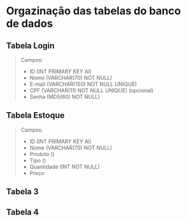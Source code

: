 # Orgazinação das tabelas do banco de dados

## Tabela Login
>Campos:
>* ID (INT PRIMARY KEY AI)
>* Nome (VARCHAR(70) NOT NULL)
>* E-mail (VARCHAR(150) NOT NULL UNIQUE)
>* CPF (VARCHAR(11) NOT NULL UNIQUE) (opcional)
>* Senha (MD5(60) NOT NULL)

## Tabela Estoque
>Campos:
>* ID (INT PRIMARY KEY AI)
>* Nome (VARCHAR(70) NOT NULL)
>* Produto ()
>* Tipo ()
>* Quantidade (INT NOT NULL)
>* Preço

## Tabela 3

## Tabela 4
